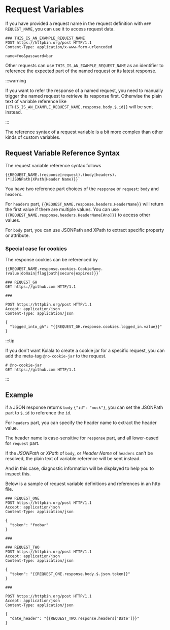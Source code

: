 # Request Variables

If you have provided a request name in the request definition with
`### REQUEST_NAME`, you can use it to access request data.

```http
### THIS_IS_AN_EXAMPLE_REQUEST_NAME
POST https://httpbin.org/post HTTP/1.1
Content-Type: application/x-www-form-urlencoded

name=foo&password=bar
```

Other requests can use `THIS_IS_AN_EXAMPLE_REQUEST_NAME` as an
identifier to reference the expected part of
the named request or its latest response.

:::warning

If you want to refer the response of a named request,
you need to manually trigger the named request to retrieve its response first.
Otherwise the plain text of variable reference like `{{THIS_IS_AN_EXAMPLE_REQUEST_NAME.response.body.$.id}}`
will be sent instead.

:::

The reference syntax of a request variable is a
bit more complex than other kinds of custom variables.

## Request Variable Reference Syntax

The request variable reference syntax follows

```
{{REQUEST_NAME.(response|request).(body|headers).(*|JSONPath|XPath|Header Name)}}`
```

You have two reference part choices of
the `response` or `request`: `body` and `headers`.

For `headers` part,
`{{REQUEST_NAME.response.headers.HeaderName}}` will return the first value if there are multiple values. 
You can use `{{REQUEST_NAME.response.headers.HeaderName[#no]}}` to access other values.

For `body` part,
you can use JSONPath and XPath to extract specific property or attribute.

### Special case for cookies

The response cookies can be referenced by
```
{{REQUEST_NAME.response.cookies.CookieName.(value|domain|flag|path|secure|expires)}}`
```

```http
### REQUEST_GH
GET https://github.com HTTP/1.1

###

POST https://httpbin.org/post HTTP/1.1
Accept: application/json
Content-Type: application/json

{
  "logged_into_gh": "{{REQUEST_GH.response.cookies.logged_in.value}}"
}

```

:::tip

If you don't want Kulala to create a cookie jar for a specific request,
you can add the meta-tag `@no-cookie-jar` to the request.

```http
# @no-cookie-jar
GET https://github.com HTTP/1.1
```

:::

## Example

if a JSON response returns `body` `{"id": "mock"}`,
you can set the JSONPath part to `$.id` to reference the `id`.

For `headers` part, you can specify the header name to extract the header value.

The header name is case-sensitive for `response` part,
and all lower-cased for `request` part.

If the *JSONPath* or *XPath* of `body`,
or *Header Name* of `headers` can't be resolved,
the plain text of variable reference will be sent instead.

And in this case,
diagnostic information will be displayed to help you to inspect this.

Below is a sample of request variable definitions and
references in an http file.

```http
### REQUEST_ONE
POST https://httpbin.org/post HTTP/1.1
Accept: application/json
Content-Type: application/json

{
  "token": "foobar"
}

###

### REQUEST_TWO
POST https://httpbin.org/post HTTP/1.1
Accept: application/json
Content-Type: application/json

{
  "token": "{{REQUEST_ONE.response.body.$.json.token}}"
}

###

POST https://httpbin.org/post HTTP/1.1
Accept: application/json
Content-Type: application/json

{
  "date_header": "{{REQUEST_TWO.response.headers['Date']}}"
}
```
